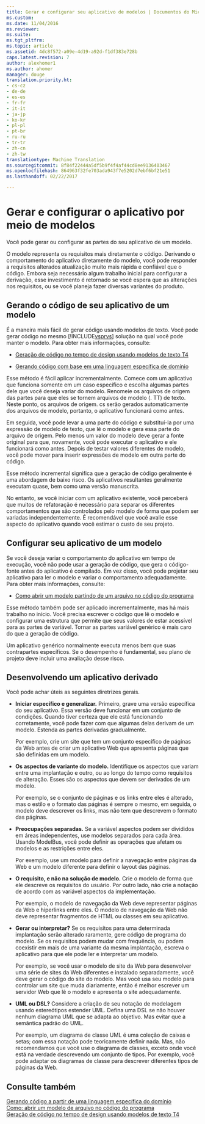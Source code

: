 ```yaml
---
title: Gerar e configurar seu aplicativo de modelos | Documentos do Microsoft
ms.custom: 
ms.date: 11/04/2016
ms.reviewer: 
ms.suite: 
ms.tgt_pltfrm: 
ms.topic: article
ms.assetid: 4dc8f572-a09e-4d19-a92d-f1df383e728b
caps.latest.revision: 7
author: alexhomer1
ms.author: ahomer
manager: douge
translation.priority.ht:
- cs-cz
- de-de
- es-es
- fr-fr
- it-it
- ja-jp
- ko-kr
- pl-pl
- pt-br
- ru-ru
- tr-tr
- zh-cn
- zh-tw
translationtype: Machine Translation
ms.sourcegitcommit: 8f84f22444a5df5b9f4f4af44cd8ee9136403467
ms.openlocfilehash: 864963f32fe703ada943f7e5202d7ebf6bf21e51
ms.lasthandoff: 02/22/2017

---
```

# <a name="generate-and-configure-your-app-from-models"></a>Gerar e configurar o aplicativo por meio de modelos
Você pode gerar ou configurar as partes do seu aplicativo de um modelo.
  
 O modelo representa os requisitos mais diretamente o código. Derivando o comportamento do aplicativo diretamente do modelo, você pode responder a requisitos alterados atualização muito mais rápida e confiável que o código. Embora seja necessário algum trabalho inicial para configurar a derivação, esse investimento é retornado se você espera que as alterações nos requisitos, ou se você planeja fazer diversas variantes do produto.  
  
## <a name="generating-the-code-of-your-application-from-a-model"></a>Gerando o código de seu aplicativo de um modelo  
 É a maneira mais fácil de gerar código usando modelos de texto. Você pode gerar código no mesmo [!INCLUDE[vsprvs](../code-quality/includes/vsprvs_md.md)] solução na qual você pode manter o modelo. Para obter mais informações, consulte:  
  
-   [Geração de código no tempo de design usando modelos de texto T4](../modeling/design-time-code-generation-by-using-t4-text-templates.md)  
  
-   [Gerando código com base em uma linguagem específica de domínio](../modeling/generating-code-from-a-domain-specific-language.md)  
  
 Esse método é fácil aplicar incrementalmente. Comece com um aplicativo que funciona somente em um caso específico e escolha algumas partes dele que você deseja variar do modelo. Renomeie os arquivos de origem das partes para que eles se tornem arquivos de modelo (. TT) de texto. Neste ponto, os arquivos de origem. cs serão gerados automaticamente dos arquivos de modelo, portanto, o aplicativo funcionará como antes.  
  
 Em seguida, você pode levar a uma parte do código e substituí-la por uma expressão de modelo de texto, que lê o modelo e gera essa parte do arquivo de origem. Pelo menos um valor do modelo deve gerar a fonte original para que, novamente, você pode executar o aplicativo e ele funcionará como antes. Depois de testar valores diferentes de modelo, você pode mover para inserir expressões de modelo em outra parte do código.  
  
 Esse método incremental significa que a geração de código geralmente é uma abordagem de baixo risco. Os aplicativos resultantes geralmente executam quase, bem como uma versão manuscrita.  
  
 No entanto, se você iniciar com um aplicativo existente, você perceberá que muitos de refatoração é necessário para separar os diferentes comportamentos que são controlados pelo modelo de forma que podem ser variadas independentemente. É recomendável que você avalie esse aspecto do aplicativo quando você estimar o custo de seu projeto.  
  
## <a name="configuring-your-application-from-a-model"></a>Configurar seu aplicativo de um modelo  
 Se você deseja variar o comportamento do aplicativo em tempo de execução, você não pode usar a geração de código, que gera o código-fonte antes do aplicativo é compilado. Em vez disso, você pode projetar seu aplicativo para ler o modelo e variar o comportamento adequadamente. Para obter mais informações, consulte:  
  
-   [Como abrir um modelo partindo de um arquivo no código do programa](../modeling/how-to-open-a-model-from-file-in-program-code.md)  
  
 Esse método também pode ser aplicado incrementalmente, mas há mais trabalho no início. Você precisa escrever o código que lê o modelo e configurar uma estrutura que permite que seus valores de estar acessível para as partes de variável. Tornar as partes variável genérico é mais caro do que a geração de código.  
  
 Um aplicativo genérico normalmente executa menos bem que suas contrapartes específicos. Se o desempenho é fundamental, seu plano de projeto deve incluir uma avaliação desse risco.  
  
## <a name="developing-a-derived-application"></a>Desenvolvendo um aplicativo derivado  
 Você pode achar úteis as seguintes diretrizes gerais.  
  
-   **Iniciar específico e generalizar.** Primeiro, grave uma versão específica do seu aplicativo. Essa versão deve funcionar em um conjunto de condições. Quando tiver certeza que ele está funcionando corretamente, você pode fazer com que algumas delas derivam de um modelo. Estenda as partes derivadas gradualmente.  
  
     Por exemplo, crie um site que tem um conjunto específico de páginas da Web antes de criar um aplicativo Web que apresenta páginas que são definidas em um modelo.  
  
-   **Os aspectos de variante do modelo.** Identifique os aspectos que variam entre uma implantação e outro, ou ao longo do tempo como requisitos de alteração. Esses são os aspectos que devem ser derivados de um modelo.  
  
     Por exemplo, se o conjunto de páginas e os links entre eles é alterado, mas o estilo e o formato das páginas é sempre o mesmo, em seguida, o modelo deve descrever os links, mas não tem que descrevem o formato das páginas.  
  
-   **Preocupações separadas.** Se a variável aspectos podem ser divididos em áreas independentes, use modelos separados para cada área. Usando ModelBus, você pode definir as operações que afetam os modelos e as restrições entre eles.  
  
     Por exemplo, use um modelo para definir a navegação entre páginas da Web e um modelo diferente para definir o layout das páginas.
  
-   **O requisito, e não na solução de modelo.** Crie o modelo de forma que ele descreve os requisitos do usuário. Por outro lado, não crie a notação de acordo com as variável aspectos da implementação.  
  
     Por exemplo, o modelo de navegação da Web deve representar páginas da Web e hiperlinks entre eles. O modelo de navegação da Web não deve representar fragmentos de HTML ou classes em seu aplicativo.  
  
-   **Gerar ou interpretar?** Se os requisitos para uma determinada implantação serão alterado raramente, gere código de programa do modelo. Se os requisitos podem mudar com frequência, ou podem coexistir em mais de uma variante da mesma implantação, escreva o aplicativo para que ele pode ler e interpretar um modelo.  
  
     Por exemplo, se você usar o modelo de site da Web para desenvolver uma série de sites da Web diferentes e instalado separadamente, você deve gerar o código do site do modelo. Mas você usa seu modelo para controlar um site que muda diariamente, então é melhor escrever um servidor Web que lê o modelo e apresenta o site adequadamente.  
  
-   **UML ou DSL?** Considere a criação de seu notação de modelagem usando estereótipos estender UML. Defina uma DSL se não houver nenhum diagrama UML que se adapta ao objetivo. Mas evitar que a semântica padrão do UML.  
  
     Por exemplo, um diagrama de classe UML é uma coleção de caixas e setas; com essa notação pode teoricamente definir nada. Mas, não recomendamos que você use o diagrama de classes, exceto onde você está na verdade descrevendo um conjunto de tipos. Por exemplo, você pode adaptar os diagramas de classe para descrever diferentes tipos de páginas da Web.  
  
## <a name="see-also"></a>Consulte também  
 [Gerando código a partir de uma linguagem específica do domínio](../modeling/generating-code-from-a-domain-specific-language.md)   
 [Como: abrir um modelo de arquivo no código do programa](../modeling/how-to-open-a-model-from-file-in-program-code.md)   
 [Geração de código no tempo de design usando modelos de texto T4](../modeling/design-time-code-generation-by-using-t4-text-templates.md)
